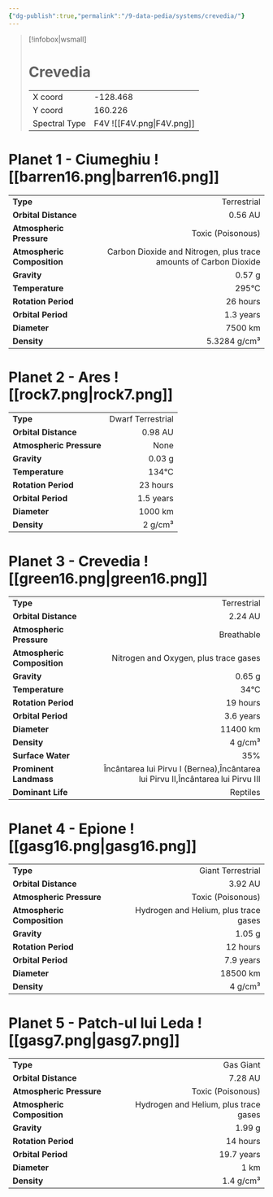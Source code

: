 ```yaml
---
{"dg-publish":true,"permalink":"/9-data-pedia/systems/crevedia/"}
---
```


> [!infobox|wsmall]
> # Crevedia
> | | |
> | - | - |
> | X coord | -128.468 |
> | Y coord| 160.226 |
> | Spectral Type | F4V ![[F4V.png\|F4V.png]] |

# Planet 1 - Ciumeghiu ![[barren16.png\|barren16.png]]
|                             |                           |
| --------------------------- | -------------------------:|
| **Type**                    |             Terrestrial |
| **Orbital Distance**        |   0.56 AU |
| **Atmospheric Pressure**    |       Toxic (Poisonous) |
| **Atmospheric Composition** |      Carbon Dioxide and Nitrogen, plus trace amounts of Carbon Dioxide |
| **Gravity**                 |        0.57 g |
| **Temperature**             |    295°C |
| **Rotation Period**         |  26 hours |
| **Orbital Period** | 1.3 years |
| **Diameter**                |      7500 km | 
| **Density**                 |    5.3284 g/cm³ |





# Planet 2 - Ares ![[rock7.png\|rock7.png]]
|                             |                           |
| --------------------------- | -------------------------:|
| **Type**                    |             Dwarf Terrestrial |
| **Orbital Distance**        |   0.98 AU |
| **Atmospheric Pressure**    |       None |
| **Gravity**                 |        0.03 g |
| **Temperature**             |    134°C |
| **Rotation Period**         |  23 hours |
| **Orbital Period** | 1.5 years |
| **Diameter**                |      1000 km | 
| **Density**                 |    2 g/cm³ |





# Planet 3 - Crevedia ![[green16.png\|green16.png]]
|                             |                           |
| --------------------------- | -------------------------:|
| **Type**                    |             Terrestrial |
| **Orbital Distance**        |   2.24 AU |
| **Atmospheric Pressure**    |       Breathable |
| **Atmospheric Composition** |      Nitrogen and Oxygen, plus trace gases |
| **Gravity**                 |        0.65 g |
| **Temperature**             |    34°C |
| **Rotation Period**         |  19 hours |
| **Orbital Period** | 3.6 years |
| **Diameter**                |      11400 km | 
| **Density**                 |    4 g/cm³ |
| **Surface Water**           |           35% | 
| **Prominent Landmass**      |         Încântarea lui Pirvu I (Bernea),Încântarea lui Pirvu II,Încântarea lui Pirvu III | 
| **Dominant Life**           |         Reptiles |





# Planet 4 - Epione ![[gasg16.png\|gasg16.png]]
|                             |                           |
| --------------------------- | -------------------------:|
| **Type**                    |             Giant Terrestrial |
| **Orbital Distance**        |   3.92 AU |
| **Atmospheric Pressure**    |       Toxic (Poisonous) |
| **Atmospheric Composition** |      Hydrogen and Helium, plus trace gases |
| **Gravity**                 |        1.05 g |
| **Rotation Period**         |  12 hours |
| **Orbital Period** | 7.9 years |
| **Diameter**                |      18500 km | 
| **Density**                 |    4 g/cm³ |





# Planet 5 - Patch-ul lui Leda ![[gasg7.png\|gasg7.png]]
|                             |                           |
| --------------------------- | -------------------------:|
| **Type**                    |             Gas Giant |
| **Orbital Distance**        |   7.28 AU |
| **Atmospheric Pressure**    |       Toxic (Poisonous) |
| **Atmospheric Composition** |      Hydrogen and Helium, plus trace gases |
| **Gravity**                 |        1.99 g |
| **Rotation Period**         |  14 hours |
| **Orbital Period** | 19.7 years |
| **Diameter**                |      1 km | 
| **Density**                 |    1.4 g/cm³ |





